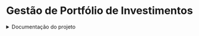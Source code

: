 
# Gestão de Portfólio de Investimentos

<details>
 <summary>Documentação do projeto</summary>


# 0. Metadados
 
 **Nome do Projeto:** GestaoPortfolioInvestimentos

**Desenvolvedores do Projeto:**

| Kaique Leonardo Gomes da Silva |

**Tecnologias Utilizadas:**

| Tecnologia                               | Propósito                                                      |  
| -----------------------------------      | -------------------------------------------------------------- | 
| .NET 8                                   | API, Class Library		   										|
| Microsoft SQL Server                     | Banco de Dados                                                 |
| Visual Studio e VS Code                  | Desenvolvimento                                                |
| GitHub                                   | Versionamento                                                  |

**Requisitos:**
- SDK .NET 8
- SQL Server

## 1.1. Arquitetura Proposta
Foi utilizado a abordagem de arquitetura em camadas ou (Data Layers), de acordo com a seguinte arquitetura: 

1: Arquitetura do GestaoPortfolioInvestimentos

A arquitetura do GestaoPortfolioInvestimentos é descrita pelos itens a seguir:

1. Criação do banco e das tabelas

2. A API realiza login do usuário no BD de usuários db-xp

3. O resultado da API é verificado pelo usuário via Swagger ou Postman.

Por fim, apresentamos as entidades criadas, a partir do Migrations e Entity, para persistir as informações de consultas e de usuários.

## 1.2. Explicação dos Recursos
A seguir, definimos a função de cada recurso em nossa solução:

- BD SQL: **db-xp** - o BD em si, contendo as tabelas GestaoPortfolioInvestimentos.

## 1.3. Código Desenvolvido
Para elucidar o código desenvolvido, fornecemos as informações a seguir, de cada pasta deste repositório.

Observação: na raiz deste repositório temos a Solution, contendo: um projeto de API, Application, Domain e Infrastructure.

**Projeto API (GestaoPortfolioInvestimentos.Presentation.API):**

- Contém os Controllers.

- Os endpoints fornecem as funcionalidades para CRUD da aplicação.

- A API é documentada com o Swagger.

**Pasta Infraestrutura: (GestaoPortfolioInvestimentos.Infrastructure)**
- Contém as configurações de BD.

- Mapeamento das tabelas de BD.

- Repository para consultas de BD.

- Possui os migrations das entidades para os BDs.

**Pasta Domain: (GestaoPortfolioInvestimentos.Domain)**

- Contém as definições das tabelas de BD.

- Interfaces utilizada pelo sistema.

**Pasta Application: (GestaoPortfolioInvestimentos.Application)**

- Contém as constantes do sistema.

- Models/DTOs.

**Outras pastas: armazenam informações de configurações das IDEs utilizadas.**

## 2. Manual de utilização da aplicação

Primeiramente é necessário consumir o endpoint **/api/Auth/registrar** para Cadastrar o usuário no sistema. No momento o sistema possui dois tipos de roles de usuário, sendo elas "admin" ou "client".
Cada uma das roles fornece um acesso a endpoints específicos, Segue uma explicação sobre a descrição de cada role.

1. admin
   Essa role permite que os usuários possam gerenciar os produtos de investimentos do sistema, caso o usuário com essa role tente executar outro endpoint a não ser os de **ProdutoInvestimento** receberá uma mensagem de erro por não possuir acesso à outros endpoints.
2. client
   Essa role permite que os clientes possam executar ações de COMPRA, VENDA, e o EXTRATO de suas manipulações em produtos de investimento adquiridos e vendidos. , caso o usuário com essa role tente executar outro endpoint a não ser os de **ClienteInvestimentos** receberá uma mensagem de erro por não possuir acesso à outros endpoints.

Após a realização do cadastro do usuário, é ncessário consumir o endpoint de **/api/Auth/login** para que o usuário receba um token de acesso á aplicação.

No retorno da requisição, caso o usuário seja encontrado de acordo com as informações de username e password enviados, ele receberá em um campo JSON o token fornecido pela aplicação. 
Após receber o token é necessário aplicar ele no botão de Authorize do swagger ou pela opção de Authorization do postman. OBS: É necessário apenas copiar o token e colar no input de Authorize(swagger) ou Authorization(POSTMAN), sem a necessidade de incluir a palavra "Bearer" antes do token, apenas o token já será valido pois a aplicação já aplica a palavra "Bearer" por padrão.

**admin**
Ao realizar a inclusão do token, sendo um usuário com a role de admin, será permitido fazer o gerenciamento dos produtos de investimento do sistema. Para fins de cadastro o usuário poderá consumir o endpoint de **/api/ProdutoInvestimento/cadastrar** para incluir um produto no sistema.

Caso seja necessário, o usuário pode também consumir o endpoint de **/api/ProdutoInvestimento/listarProdutos** para receber uma listagem de todos os produtos de investimento cadastrados no sistema.

Também, é possível consumir o endpoint de **/api/ProdutoInvestimento/{id}** para atualizar um produto de investimento de acordo com a necessidade, alterando-se o seu nome/valor.

**client**
Um usuário com role de client possui permissão para execução o endpoint de **/api/ProdutoInvestimento/listarProdutos** para visualizar os produtos de investimento disponíveis para compra.
Após a verificação dos produtos o cliente pode requisitar o endpoint de **api/ClienteInvestimento/comprar** para realizar uma operação de compra de um determinado produto, fornecendo ali o ID do produto e a quantidade.

Para visualizar o extrato do cliente logado, basta requisitar o endpoint **api/ClienteInvestimento/extratoTransacoes**. OBS Este endpoint é necessário que o usuário com role de **client** esteja logado no sistema.



4. Referências
ASP.NET Core

Introduction to JSON Web Tokens

